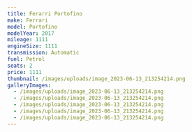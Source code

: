 ```yaml
---
title: Ferarri Portofino
make: Ferrari
model: Portofino
modelYear: 2017
mileage: 1111
engineSize: 1111
transmission: Automatic
fuel: Petrol
seats: 2
price: 1111
thumbnail: /images/uploads/image_2023-06-13_213254214.png
galleryImages:
  - /images/uploads/image_2023-06-13_213254214.png
  - /images/uploads/image_2023-06-13_213254214.png
  - /images/uploads/image_2023-06-13_213254214.png
  - /images/uploads/image_2023-06-13_213254214.png
  - /images/uploads/image_2023-06-13_213254214.png
---
```

